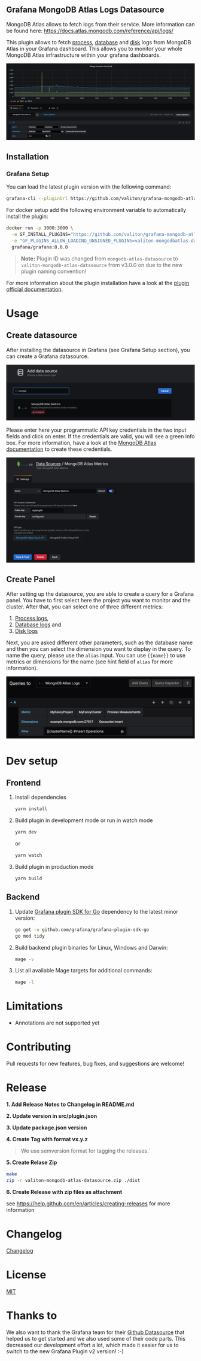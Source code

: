 ## Grafana MongoDB Atlas Logs Datasource

MongoDB Atlas allows to fetch logs from their service. More information can be found here: https://docs.atlas.mongodb.com/reference/api/logs/

This plugin allows to fetch [process](https://docs.atlas.mongodb.com/reference/api/process-measurements/), [database](https://docs.atlas.mongodb.com/reference/api/process-databases-measurements/) and [disk](https://docs.atlas.mongodb.com/reference/api/process-disks-measurements/) logs from MongoDB Atlas in your Grafana dashboard. This allows you to monitor your whole MongoDB Atlas infrastructure within your grafana dashboards.

![Panel Example](./src/img/screenshots/query_example.png)

## Installation

### Grafana Setup

You can load the latest plugin version with the following command:

```bash
grafana-cli --pluginUrl https://github.com/valiton/grafana-mongodb-atlas-datasource/releases/v3.0.0/download/valiton-mongodb-atlas-datasource.zip plugins install valiton-mongodb-atlas-datasource
```

For docker setup add the following environment variable to automatically install the plugin:

```bash
docker run -p 3000:3000 \
  -e GF_INSTALL_PLUGINS="https://github.com/valiton/grafana-mongodb-atlas-datasource/releases/download/v3.0.0/valiton-mongodb-atlas-datasource.zip;valiton-mongodb-atlas-datasource" \
  -e "GF_PLUGINS_ALLOW_LOADING_UNSIGNED_PLUGINS=valiton-mongodbatlas-datasource" \
  grafana/grafana:8.0.0
```

> **Note:** Plugin ID was changed from `mongodb-atlas-datasource` to `valiton-mongodb-atlas-datasource` from v3.0.0 on due to the new plugin naming convention!

For more information about the plugin installation have a look at the [plugin official documentation](https://grafana.com/docs/plugins/installation/).

# Usage

## Create datasource

After installing the datasource in Grafana (see Grafana Setup section), you can create a Grafana datasource.

![Select MongoDB Atlas Logs datasource from list](./src/img/screenshots/datasource_list.png)

Please enter here your programmatic API key credentials in the two input fields and click on enter. If the credentials are valid, you will see a green info box. For more information, have a look at the [MongoDB Atlas documentation](https://docs.atlas.mongodb.com/configure-api-access/#programmatic-api-keys) to create these credentials.

![Enter your MongoDB Atlas credentials to the form](./src/img/screenshots/datasource_setup.png)

## Create Panel

After setting up the datasource, you are able to create a query for a Grafana panel. You have to first select here the project you want to monitor and the cluster. After that, you can select one of three different metrics:

1. [Process logs](https://docs.atlas.mongodb.com/reference/api/process-measurements/),
2. [Database logs](https://docs.atlas.mongodb.com/reference/api/process-databases-measurements/) and
3. [Disk logs](https://docs.atlas.mongodb.com/reference/api/process-disks-measurements/)

Next, you are asked different other parameters, such as the database name and then you can select the dimension you want to display in the query. To name the query, please use the `alias` input. You can use `{{name}}` to use metrics or dimensions for the name (see hint field of `alias` for more information).

![Enter parameters for your MongoDB Atlas Query](./src/img/screenshots/query_setup.png)

# Dev setup

## Frontend

1. Install dependencies

   ```bash
   yarn install
   ```

2. Build plugin in development mode or run in watch mode

   ```bash
   yarn dev
   ```

   or

   ```bash
   yarn watch
   ```

3. Build plugin in production mode

   ```bash
   yarn build
   ```

## Backend

1. Update [Grafana plugin SDK for Go](https://grafana.com/docs/grafana/latest/developers/plugins/backend/grafana-plugin-sdk-for-go/) dependency to the latest minor version:

   ```bash
   go get -u github.com/grafana/grafana-plugin-sdk-go
   go mod tidy
   ```

2. Build backend plugin binaries for Linux, Windows and Darwin:

   ```bash
   mage -v
   ```

3. List all available Mage targets for additional commands:

   ```bash
   mage -l
   ```

# Limitations

- Annotations are not supported yet

# Contributing

Pull requests for new features, bug fixes, and suggestions are welcome!

# Release

**1. Add Release Notes to Changelog in README.md**

**2. Update version in src/plugin.json**

**3. Update package.json version**

**4. Create Tag with format vx.y.z**
> We use semversion format for tagging the releases.´

**5. Create Relase Zip**

```bash
make
zip -r valiton-mongodb-atlas-datasource.zip ./dist
```

**6. Create Release with zip files as attachment**

see https://help.github.com/en/articles/creating-releases for more information

# Changelog

[Changelog](./CHANGELOG.md)

# License

[MIT](./LICENSE.txt)

# Thanks to

We also want to thank the Grafana team for their [Github Datasource](https://github.com/grafana/github-datasource) that helped us to get started and we also used some of their code parts. This decreased our development effort a lot, which made it easier for us to switch to the new Grafana Plugin v2 version! :-) 
